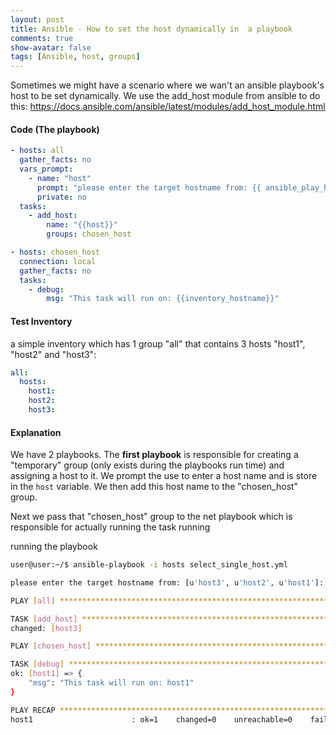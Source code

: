 ```yaml
---
layout: post
title: Ansible - How to set the host dynamically in  a playbook
comments: true
show-avatar: false
tags: [Ansible, host, groups]
---
```


Sometimes we might have a scenario where we wan't an ansible playbook's host to be set dynamically.
We use the add_host module from ansible to do this: https://docs.ansible.com/ansible/latest/modules/add_host_module.html

#### Code (The playbook)

```yml
- hosts: all
  gather_facts: no
  vars_prompt:
    - name: "host"
      prompt: "please enter the target hostname from: {{ ansible_play_hosts }}"
      private: no
  tasks:
    - add_host:
        name: "{{host}}"
        groups: chosen_host

- hosts: chosen_host
  connection: local
  gather_facts: no
  tasks:
    - debug:
        msg: "This task will run on: {{inventory_hostname}}"
```

#### Test Inventory

a simple inventory which has 1 group "all" that contains 3 hosts "host1", "host2" and "host3":

```yml
all:
  hosts:
    host1:
    host2:
    host3:
```

#### Explanation
We have 2 playbooks. The **first playbook** is responsible for creating a "temporary" group (only exists during the playbooks run time) and assigning a host to it. We prompt the use to enter a host name and is store in the ```host``` variable. We then add this host name to the "chosen_host" group.

Next we pass that "chosen_host" group to the net playbook which is responsible for actually running the task running


running the playbook

```bash
user@user:~/$ ansible-playbook -i hosts select_single_host.yml 

please enter the target hostname from: [u'host3', u'host2', u'host1']: host1

PLAY [all] *****************************************************************************************************************************************************************************************************

TASK [add_host] ************************************************************************************************************************************************************************************************
changed: [host3]

PLAY [chosen_host] *********************************************************************************************************************************************************************************************

TASK [debug] ***************************************************************************************************************************************************************************************************
ok: [host1] => {
    "msg": "This task will run on: host1"
}

PLAY RECAP *****************************************************************************************************************************************************************************************************
host1                      : ok=1    changed=0    unreachable=0    failed=0    skipped=0    rescued=0    ignored=0   

```
